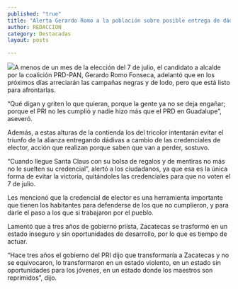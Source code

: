 ```yaml
---
published: "true"
title: "Alerta Gerardo Romo a la población sobre posible entrega de dádivas para comprar el voto "
author: REDACCION
category: Destacadas
layout: posts

---
```


![](http://i.imgur.com/ehgnptRm.jpg)A menos de un mes de la elección del 7 de julio, el candidato a alcalde por la coalición PRD-PAN, Gerardo Romo Fonseca, adelantó que en los próximos días arreciarán las campañas negras y de lodo, pero que está listo para afrontarlas.

 “Qué digan y griten lo que quieran, porque la gente ya no se deja engañar; porque el PRI no les cumplió y nadie hizo más que el PRD en Guadalupe”, aseveró.

Además, a estas alturas de la contienda los del tricolor intentarán evitar el triunfo de la alianza entregando dádivas a cambio de las credenciales de elector, acción que realizan porque saben que van  a perder, sostuvo.

“Cuando llegue Santa Claus con su bolsa de regalos y de mentiras no más no le suelten su credencial”, alertó a los ciudadanos, ya que esa es la única forma de evitar la victoria, quitándoles las credenciales para que no voten el 7 de julio.


Les mencionó que la credencial de elector es una herramienta importante que tienen los habitantes para defenderse de los que no cumplieron, y para darle el paso a los que si trabajaron por el pueblo.

Lamentó que a tres años de gobierno priísta, Zacatecas se trasformó en un estado inseguro y sin oportunidades de desarrollo,  por lo que es tiempo de actuar.

“Hace tres años el gobierno del PRI dijo que transformaría a Zacatecas y no se equivocaron, lo transformaron en un estado violento, en un estado sin oportunidades para los jóvenes, en un estado donde los maestros son reprimidos”, dijo.
